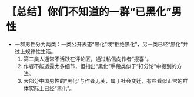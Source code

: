 # 【总结】你们不知道的一群“已黑化”男性

-   一群男性分为两类：一类公开表态“黑化”或“拒绝黑化”，另一类已经“黑化”并过上规律性生活。
    1.  第二类人通常不活跃在评论区，通过私信向作者“报喜”。
    2.  作者不能透露太多细节，但指出“黑化”手段类似于“打分论”中提到的方法。
    3.  大部分中国男性的“黑化”与作者无关，属于社会变迁，有些看似正常的群体实际上已经“黑化”。